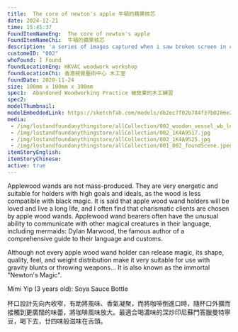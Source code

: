 ```yaml
---
title:  The core of newton's apple 牛頓的蘋果核芯
date: 2024-12-21
time: 15:45:37
FoundItemNameEng:  The core of newton's apple
FoundItemNameChi:  牛頓的蘋果核芯
description: 'a series of images captured when i saw broken screen in city'
customeID: "002"
whoFound: I Found
foundLocationEng: HKVAC woodwork workshop 
foundLocationChi: 香港視覺藝術中心 木工室
foundDate: 2020-11-24
size: 100mm x 100mm x 300mm
spec1:  Abandoned Woodworking Practice 被放棄的木工練習
spec2: 
modelThumbnail:
modelEmbeddedLink: https://sketchfab.com/models/db2ec7f02b784f37b0286e2429706609/embed
media:
 - /img/lostandfoundanythingstore/allCollection/002_wooden_vessel_wb_low.png
 - /img/lostandfoundanythingstore/allCollection/002_1K4A9517.jpg 
 - /img/lostandfoundanythingstore/allCollection/002_1K4A9525.jpg
 - /img/lostandfoundanythingstore/allCollection/001_002_foundScene.jpeg 
itemStoryEnglish: 
itemStoryChinese: 
active: true
---
```

Applewood wands are not mass-produced. They are very energetic and suitable for holders with high goals and ideals, as the wood is less compatible with black magic. It is said that apple wood wand holders will be loved and live a long life, and I often find that charismatic clients are chosen by apple wood wands. Applewood wand bearers often have the unusual ability to communicate with other magical creatures in their language, including mermaids: Dylan Marwood, the famous author of a comprehensive guide to their language and customs.

Although not every apple wood wand holder can release magic, its shape, quality, feel, and weight distribution make it very suitable for use with gravity blunts or throwing weapons... It is also known as the immortal "Newton's Magic".

Mimi Yip (3 years old): Soya Sauce Bottle

杯口設計先向內收窄，有助將風味、香氣凝聚，而將咖啡倒進口時，隨杯口外擴而接觸到更廣闊的味蕾，將咖啡風味放大。最適合喝濃味的深炒印尼蘇門答臘曼特寧豆，喝下去，廿四味般滋味在舌頭。




